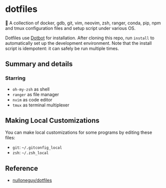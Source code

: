# dotfiles
🤗 A collection of docker, gdb, git, vim, neovim, zsh, ranger, conda, pip, npm and tmux configuration files and setup script under various OS.

Dotfiles use [Dotbot](https://github.com/anishathalye/dotbot) for installation. After cloning this repo, run `install` to automatically set up the development environment. Note that the install script is idempotent: it can safely be run multiple times.

## Summary and details

### Starring

- `oh-my-zsh` as shell
- `ranger` as file manager
- `nvim` as code editor
- `tmux` as terminal multiplexer

## Making Local Customizations

You can make local customizations for some programs by editing these files:

- `git`: `~/.gitconfig_local`
- `zsh`: `~/.zsh_local`

## Reference

- [nulloneguy/dotfiles](https://github.com/nulloneguy/dotfiles)
